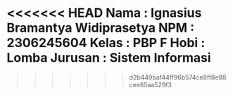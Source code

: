 <<<<<<< HEAD
Nama : Ignasius Bramantya Widiprasetya
NPM : 2306245604
Kelas : PBP F
Hobi : Lomba
Jurusan :  Sistem Informasi
=======

>>>>>>> d2b449baf44ff96b574ce8ff8e88cee65aa529f3
